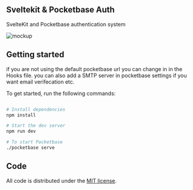 ## Sveltekit & Pocketbase Auth

SvelteKit and Pocketbase authentication system

![mockup](https://i.imgur.com/UbAtSZr.png)

## Getting started

if you are not using the default pocketbase url you can change in in the Hooks file.
you can also add a SMTP server in pocketbase settings if you want email verifecation etc.

To get started, run the following commands:

```bash

# Install dependencies
npm install

# Start the dev server
npm run dev

# To start Pocketbase
./pocketbase serve

```

## Code

All code is distributed under the [MIT license](LICENSE).  